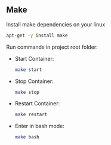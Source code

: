 ## Make
Install make dependencies on your linux
```bash
apt-get -y install make
```
Run commands in project root folder:
- Start Container:
    ```bash
    make start
    ```
- Stop Container:
    ```bash
    make stop
    ```
- Restart Container:
    ```bash
    make restart
    ```
- Enter in bash mode:
    ```bash
    make bash
    ```